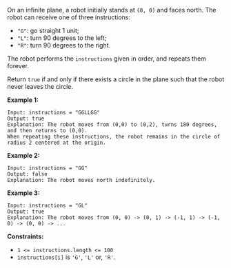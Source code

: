 On an infinite plane, a robot initially stands at `(0, 0)` and faces north.
The robot can receive one of three instructions:

  * `"G"`: go straight 1 unit;
  * `"L"`: turn 90 degrees to the left;
  * `"R"`: turn 90 degrees to the right.

The robot performs the `instructions` given in order, and repeats them
forever.

Return `true` if and only if there exists a circle in the plane such that the
robot never leaves the circle.



**Example 1:**

    
    
    Input: instructions = "GGLLGG"
    Output: true
    Explanation: The robot moves from (0,0) to (0,2), turns 180 degrees, and then returns to (0,0).
    When repeating these instructions, the robot remains in the circle of radius 2 centered at the origin.

**Example 2:**

    
    
    Input: instructions = "GG"
    Output: false
    Explanation: The robot moves north indefinitely.

**Example 3:**

    
    
    Input: instructions = "GL"
    Output: true
    Explanation: The robot moves from (0, 0) -> (0, 1) -> (-1, 1) -> (-1, 0) -> (0, 0) -> ...



**Constraints:**

  * `1 <= instructions.length <= 100`
  * `instructions[i]` is `'G'`, `'L'` or, `'R'`.

